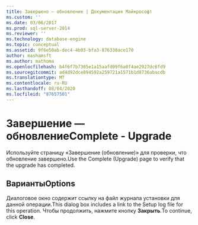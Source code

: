 ```yaml
---
title: Завершено — обновление | Документация Майкрософт
ms.custom: ''
ms.date: 03/06/2017
ms.prod: sql-server-2014
ms.reviewer: ''
ms.technology: database-engine
ms.topic: conceptual
ms.assetid: 9f6e50ab-dec4-4b03-bfa3-876330ace170
author: mashamsft
ms.author: mathoma
ms.openlocfilehash: b4f6f7b7305e1a15aafd09f6a0f4ae2927dc6fd9
ms.sourcegitcommit: ad4d92dce894592a259721a1571b1d8736abacdb
ms.translationtype: MT
ms.contentlocale: ru-RU
ms.lasthandoff: 08/04/2020
ms.locfileid: "87657501"
---
```

# <a name="complete---upgrade"></a><span data-ttu-id="14d5c-102">Завершение — обновление</span><span class="sxs-lookup"><span data-stu-id="14d5c-102">Complete - Upgrade</span></span>
  <span data-ttu-id="14d5c-103">Используйте страницу «Завершение (обновление)» для проверки, что обновление завершено.</span><span class="sxs-lookup"><span data-stu-id="14d5c-103">Use the Complete (Upgrade) page to verify that the upgrade has completed.</span></span>  
  
## <a name="options"></a><span data-ttu-id="14d5c-104">Варианты</span><span class="sxs-lookup"><span data-stu-id="14d5c-104">Options</span></span>  
 <span data-ttu-id="14d5c-105">Диалоговое окно содержит ссылку на файл журнала установки для данной операции.</span><span class="sxs-lookup"><span data-stu-id="14d5c-105">This dialog box includes a link to the Setup log file for this operation.</span></span> <span data-ttu-id="14d5c-106">Чтобы продолжить, нажмите кнопку **Закрыть**.</span><span class="sxs-lookup"><span data-stu-id="14d5c-106">To continue, click **Close**.</span></span>  
  
  
